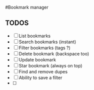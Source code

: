 #Bookmark manager

## TODOS

* [ ] List bookmarks
* [ ] Search bookmarks (instant)
* [ ] Filter bookmarks (tags ?)
* [ ] Delete bookmark (backspace too)
* [ ] Update bookmark
* [ ] Star bookmark (always on top)
* [ ] Find and remove dupes
* [ ] Ability to save a filter
* [ ]
